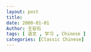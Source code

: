 ```yaml
---
layout: post
title: 
date: 2000-01-01
Author: 王安石
tags: [ 语文 , 学习 , Chinese ]
categories: [Classic Chinese]
---
```



<!-- more -->


